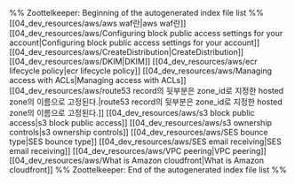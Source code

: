 %% Zoottelkeeper: Beginning of the autogenerated index file list  %%
 [[04_dev_resources/aws/aws waf란|aws waf란]]
 [[04_dev_resources/aws/Configuring block public access settings for your account|Configuring block public access settings for your account]]
 [[04_dev_resources/aws/CreateDistribution|CreateDistribution]]
 [[04_dev_resources/aws/DKIM|DKIM]]
 [[04_dev_resources/aws/ecr lifecycle policy|ecr lifecycle policy]]
 [[04_dev_resources/aws/Managing access with ACLs|Managing access with ACLs]]
 [[04_dev_resources/aws/route53 record의 뒷부분은 zone_id로 지정한 hosted zone의 이름으로 고정된다.|route53 record의 뒷부분은 zone_id로 지정한 hosted zone의 이름으로 고정된다.]]
 [[04_dev_resources/aws/s3 block public access|s3 block public access]]
 [[04_dev_resources/aws/s3 ownership controls|s3 ownership controls]]
 [[04_dev_resources/aws/SES bounce type|SES bounce type]]
 [[04_dev_resources/aws/SES email receiving|SES email receiving]]
 [[04_dev_resources/aws/VPC peering|VPC peering]]
 [[04_dev_resources/aws/What is Amazon cloudfront|What is Amazon cloudfront]]
%% Zoottelkeeper: End of the autogenerated index file list  %%
